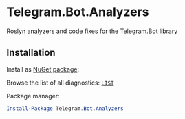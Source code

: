 # Telegram.Bot.Analyzers
Roslyn analyzers and code fixes for the Telegram.Bot library

## Installation

Install as [NuGet package](https://www.nuget.org/packages/Telegram.Bot.Analyzers/):

Browse the list of all diagnostics: [`LIST`](https://github.com/MihaZupan/Telegram.Bot.Analyzers/blob/master/LIST.md)

Package manager:

```powershell
Install-Package Telegram.Bot.Analyzers
```